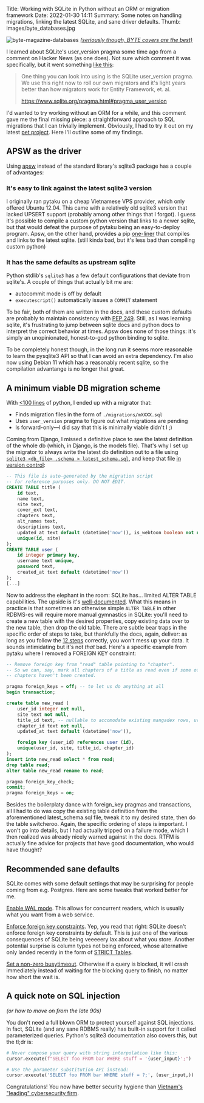 Title: Working with SQLite in Python without an ORM or migration framework
Date: 2022-01-30 14:11
Summary: Some notes on handling migrations, linking the latest SQLite,
         and sane driver defaults.
Thumb: images/byte_databases.jpg

![byte-magazine-databases](/images/byte_databases.jpg "")
_[(seriously though, BYTE covers are the best)][18]_


I learned about SQLite's user_version pragma some time ago from a comment on
Hacker News (as one does). Not sure which comment it was specifically, but it
went something [like this][1]:

> One thing you can look into using is the SQLite user_version pragma.
> We use this right now to roll our own migrators and it's light years
> better than how migrators work for Entity Framework, et. al.
>
> <https://www.sqlite.org/pragma.html#pragma_user_version>

I'd wanted to try working without an ORM for a while, and this comment gave me
the final missing piece: a straightforward approach to SQL migrations that I
can trivially implement. Obviously, I had to try it out on my latest [pet
project][2]. Here I'll outline some of my findings.

## APSW as the driver

Using [apsw][5] instead of the standard library's sqlite3 package has a couple
of advantages:

### It's easy to link against the latest sqlite3 version

I originally ran pytaku on a cheap Vietnamese VPS provider, which only offered
Ubuntu 12.04. This came with a relatively old sqlite3 version that lacked
UPSERT support (probably among other things that I forgot). I guess it's
possible to compile a custom python version that links to a newer sqlite, but
that would defeat the purpose of pytaku being an easy-to-deploy program. Apsw,
on the other hand, provides a pip [one-liner][4] that compiles and links to the
latest sqlite. (still kinda bad, but it's less bad than compiling custom
python)

### It has the same defaults as upstream sqlite

Python stdlib's `sqlite3` has a few default configurations that deviate from
sqlite's. A couple of things that actually bit me are:

- autocommit mode is off by default
- `executescript()` automatically issues a `COMMIT` statement

To be fair, both of them are written in the docs, and these custom defaults are
probably to maintain consistency with [PEP 249][6]. Still, as I was learning
sqlite, it's frustrating to jump between sqlite docs and python docs to
interpret the correct behavior at times. Apsw does none of those things: it's
simply an unopinionated, honest-to-god python binding to sqlite.

To be completely honest though, in the long run it seems more reasonable to
learn the pysqlite3 API so that I can avoid an extra dependency. I'm also now
using Debian 11 which has a reasonably recent sqlite, so the compilation
advantange is no longer that great.

## A minimum viable DB migration scheme

With [<100 lines][7] of python, I ended up with a migrator that:

- Finds migration files in the form of `./migrations/mXXXX.sql`
- Uses `user_version` pragma to figure out what migrations are pending
- Is forward-only—I did say that this is minimally viable didn't I ;)

Coming from Django, I missed a definitive place to see the latest definition of
the whole db (which, in Django, is the models file). That's why I set up the
migrator to always write the latest db definition out to a file using
[`sqlite3 <db_file> .schema > latest_schema.sql`][8], and keep that file [in
version control][9]:

```sql
-- This file is auto-generated by the migration script
-- for reference purposes only. DO NOT EDIT.
CREATE TABLE title (
    id text,
    name text,
    site text,
    cover_ext text,
    chapters text,
    alt_names text,
    descriptions text,
    updated_at text default (datetime('now')), is_webtoon boolean not null default false, descriptions_format text not null default 'text',
    unique(id, site)
);
CREATE TABLE user (
    id integer primary key,
    username text unique,
    password text,
    created_at text default (datetime('now'))
);
[...]
```

Now to address the elephant in the room: SQLite has... limited ALTER TABLE
capabilities. The upside is it's [well-documented][10]. What this means in
practice is that sometimes an otherwise simple `ALTER TABLE` in other RDBMS-es
will require more manual gymnastics in SQLite: you'll need to create a new
table with the desired properties, copy existing data over to the new table,
then drop the old table. There are subtle bear traps in the specific order of
steps to take, but thankfully the docs, again, deliver: as long as you
follow the [12 steps][15] correctly, you won't mess up your data. It sounds
intimidating but it's not _that_ bad. Here's a specific example from pytaku
where I removed a FOREIGN KEY constraint:

```sql
-- Remove foreign key from "read" table pointing to "chapter".
-- So we can, say, mark all chapters of a title as read even if some of those
-- chapters haven't been created.

pragma foreign_keys = off; -- to let us do anything at all
begin transaction;

create table new_read (
    user_id integer not null,
    site text not null,
    title_id text, -- nullable to accomodate existing mangadex rows, urgh.
    chapter_id text not null,
    updated_at text default (datetime('now')),

    foreign key (user_id) references user (id),
    unique(user_id, site, title_id, chapter_id)
);
insert into new_read select * from read;
drop table read;
alter table new_read rename to read;

pragma foreign_key_check;
commit;
pragma foreign_keys = on;
```

Besides the boilerplaty dance with foreign_key pragmas and transactions, all I
had to do was copy the existing table definition from the aforementioned
latest_schema.sql file, tweak it to my desired state, then do the table
switcheroo. Again, the specific ordering of steps is important. I won't go into
details, but I had actually tripped on a failure mode, which I then realized
was already nicely warned against in the docs. RTFM is actually fine advice for
projects that have good documentation, who would have thought?

## Recommended sane defaults

SQLite comes with some default settings that may be surprising for people
coming from e.g. Postgres. Here are some tweaks that worked better for me.

[Enable WAL mode][11]. This allows for concurrent readers, which is usually
what you want from a web service.

[Enforce foreign key constraints][12]. Yep, you read that right: SQLite
doesn't enforce foreign key constraints by default. This is just one of the
various consequences of SQLite being veeeeery lax about what you store. Another
potential surprise is column types not being enforced, whose alternative only
landed recently in the form of [STRICT Tables][13].

[Set a non-zero busytimeout][14]. Otherwise if a query is blocked, it will
crash immediately instead of waiting for the blocking query to finish, no
matter how short the wait is.

## A quick note on SQL injection

_(or how to move on from the late 90s)_

You don't need a full blown ORM to protect yourself against SQL injections. In
fact, SQLite (and any sane RDBMS really) has built-in support for it called
parameterized queries. Python's sqlite3 documentation also covers this, but the
tl;dr is:

```python
# Never compose your query with string interpolation like this:
cursor.execute(f"SELECT foo FROM bar WHERE stuff = '{user_input}';")

# Use the parameter substitution API instead:
cursor.execute('SELECT foo FROM bar WHERE stuff = ?;', (user_input,))
```

Congratulations! You now have better security hygiene than [Vietnam's "leading"
cybersecurity firm][16].

[1]: https://news.ycombinator.com/item?id=23510382
[2]: https://sr.ht/~nhanb/pytaku/
[4]: https://rogerbinns.github.io/apsw/download.html#i-really-want-to-use-pip
[5]: https://rogerbinns.github.io/apsw/
[6]: https://www.python.org/dev/peps/pep-0249/
[7]: https://github.com/nhanb/pytaku/blob/65a6c08128ebbc2b7d33a6b043798c69ac7dfebe/src/pytaku/database/migrator.py
[8]: https://github.com/nhanb/pytaku/blob/65a6c08128ebbc2b7d33a6b043798c69ac7dfebe/src/pytaku/database/migrator.py#L44-L51
[9]: https://github.com/nhanb/pytaku/blob/65a6c08128ebbc2b7d33a6b043798c69ac7dfebe/src/pytaku/database/migrations/latest_schema.sql
[10]: https://www.sqlite.org/lang_altertable.html
[11]: https://sqlite.org/wal.html
[12]: https://www.sqlite.org/pragma.html#pragma_foreign_keys
[13]: https://www.sqlite.org/stricttables.html
[14]: https://www.sqlite.org/c3ref/busy_timeout.html
[15]: https://www.sqlite.org/lang_altertable.html#otheralter
[16]: https://vnhacker.blogspot.com/2021/08/bkav-bi-hack-nhu-nao.html
[18]: https://archive.org/details/byte-magazine
